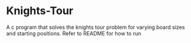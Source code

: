 # Knights-Tour
A c program that solves the knights tour problem for varying board sizes and starting positions. Refer to README for how to run
